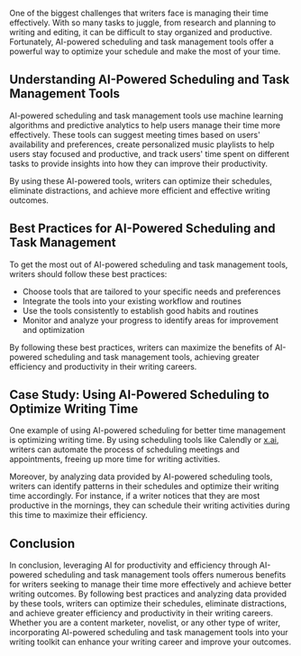 
One of the biggest challenges that writers face is managing their time effectively. With so many tasks to juggle, from research and planning to writing and editing, it can be difficult to stay organized and productive. Fortunately, AI-powered scheduling and task management tools offer a powerful way to optimize your schedule and make the most of your time.

Understanding AI-Powered Scheduling and Task Management Tools
-------------------------------------------------------------

AI-powered scheduling and task management tools use machine learning algorithms and predictive analytics to help users manage their time more effectively. These tools can suggest meeting times based on users' availability and preferences, create personalized music playlists to help users stay focused and productive, and track users' time spent on different tasks to provide insights into how they can improve their productivity.

By using these AI-powered tools, writers can optimize their schedules, eliminate distractions, and achieve more efficient and effective writing outcomes.

Best Practices for AI-Powered Scheduling and Task Management
------------------------------------------------------------

To get the most out of AI-powered scheduling and task management tools, writers should follow these best practices:

* Choose tools that are tailored to your specific needs and preferences
* Integrate the tools into your existing workflow and routines
* Use the tools consistently to establish good habits and routines
* Monitor and analyze your progress to identify areas for improvement and optimization

By following these best practices, writers can maximize the benefits of AI-powered scheduling and task management tools, achieving greater efficiency and productivity in their writing careers.

Case Study: Using AI-Powered Scheduling to Optimize Writing Time
----------------------------------------------------------------

One example of using AI-powered scheduling for better time management is optimizing writing time. By using scheduling tools like Calendly or [x.ai](http://x.ai), writers can automate the process of scheduling meetings and appointments, freeing up more time for writing activities.

Moreover, by analyzing data provided by AI-powered scheduling tools, writers can identify patterns in their schedules and optimize their writing time accordingly. For instance, if a writer notices that they are most productive in the mornings, they can schedule their writing activities during this time to maximize their efficiency.

Conclusion
----------

In conclusion, leveraging AI for productivity and efficiency through AI-powered scheduling and task management tools offers numerous benefits for writers seeking to manage their time more effectively and achieve better writing outcomes. By following best practices and analyzing data provided by these tools, writers can optimize their schedules, eliminate distractions, and achieve greater efficiency and productivity in their writing careers. Whether you are a content marketer, novelist, or any other type of writer, incorporating AI-powered scheduling and task management tools into your writing toolkit can enhance your writing career and improve your outcomes.
